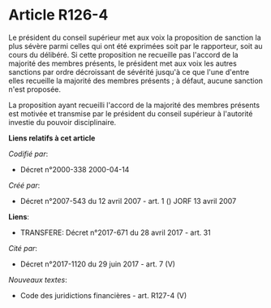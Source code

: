 # Article R126-4

Le président du conseil supérieur met aux voix la proposition de sanction la plus sévère parmi celles qui ont été exprimées
soit par le rapporteur, soit au cours du délibéré. Si cette proposition ne recueille pas l'accord de la majorité des membres
présents, le président met aux voix les autres sanctions par ordre décroissant de sévérité jusqu'à ce que l'une d'entre elles
recueille la majorité des membres présents ; à défaut, aucune sanction n'est proposée.

La proposition ayant recueilli l'accord de la majorité des membres présents est motivée et transmise par le président du
conseil supérieur à l'autorité investie du pouvoir disciplinaire.

**Liens relatifs à cet article**

_Codifié par_:

  - Décret n°2000-338 2000-04-14

_Créé par_:

  - Décret n°2007-543 du 12 avril 2007 - art. 1 () JORF 13 avril 2007

**Liens**:

  - TRANSFERE: Décret n°2017-671 du 28 avril 2017 - art. 31

_Cité par_:

  - Décret n°2017-1120 du 29 juin 2017 - art. 7 (V)

_Nouveaux textes_:

  - Code des juridictions financières - art. R127-4 (V)

